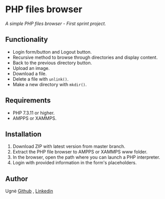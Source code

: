 # PHP files browser

<i>A simple PHP files browser - First sprint project.</i>

## Functionality
- Login form/button and Logout button.
- Recursive method to browse through directories and display content.
- Back to the previous directory button.
- Upload an image.
- Download a file.
- Delete a file with <code>unlink()</code>.
- Make a new directory with <code>mkdir()</code>.

## Requirements
- PHP 7.3.11 or higher.
- AMPPS or XAMMPS.
## Installation

1. Download ZIP with latest version from master branch.
1. Extract the PHP file browser to AMPPS or XAMMPS www folder.
2. In the browser, open the path where you can launch a PHP interpreter.
3. Login with provided information in the form's placeholders.

## Author
Ugnė [Github](https://github.com/Uugne) , [Linkedin](https://www.linkedin.com/in/ugne-kurkyte/)
